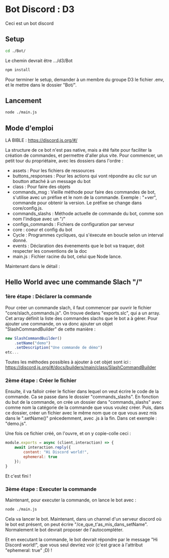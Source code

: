 # Bot Discord : D3

Ceci est un bot discord 

## Setup

```sh
cd ./Bot/
```
Le chemin devrait être .../d3/Bot

```sh
npm install
```

Pour terminer le setup, demander à un membre du groupe D3 le fichier .env, et le mettre dans le dossier "Bot/".

## Lancement

```sh
node ./main.js
```

## Mode d'emploi

LA BIBLE : https://discord.js.org/#/

La structure de ce bot n'est pas native, mais a été faite pour faciliter la création de commandes, et permettre d'aller plus vite. Pour commencer, un petit tour du propriétaire, avec les dossiers dans l'ordre : 

  - assets : Pour les fichiers de ressources
  - buttons_responses : Pour les actions qui vont répondre au clic sur un boutton attaché à un message du bot
  - class : Pour faire des objets
  - commands_msg : Vieille méthode pour faire des commandes de bot, s'utilise avec un préfixe et le nom de la commande. Exemple : "+ver", commande pour obtenir la version.
    Le préfixe se change dans core/config.js.
  - commands_slashs : Méthode actuelle de commande du bot, comme son nom l'indique avec un "/"
  - configs_commands : Fichiers de configuration par serveur
  - core : coeur et config du bot
  - Cycle : Programmes cycliques, qui s'éxecute en boucle selon un interval donné.
  - events : Déclaration des évenements que le bot va traquer, doit respecter les conventions de la doc
  - main.js : Fichier racine du bot, celui que Node lance. 


Maintenant dans le détail : 

## Hello World avec une commande Slach "/"

### 1ère étape : Déclarer la commande

Pour créer un commande slach, il faut commencer par ouvrir le fichier "core/slach_commands.js".
On trouve dedans "exports.slc", qui a un array. Cet array définit la liste des commandes slachs que le bot a à gérer. 
Pour ajouter une commande, on va donc ajouter un objet "SlashCommandBuilder" de cette manière : 

```js
new SlashCommandBuilder()
    .setName("demo")
    .setDescription("Une commande de démo")
etc...
```
Toutes les méthodes possibles à ajouter à cet objet sont ici : 
https://discord.js.org/#/docs/builders/main/class/SlashCommandBuilder

### 2ème étape : Créer le fichier

Ensuite, il va falloir créer le fichier dans lequel on veut écrire le code de la commande. Ca se passe dans le dossier "commands_slashs". En fonction du but de la commande, on crée un dossier dans "commands_slashs" avec comme nom la catégorie de la commande que vous voulez créer. Puis, dans ce dossier, créer un fichier avec le même nom que ce que vous avez mis dans le ".setName()" précedemment, avec .js à la fin. Dans cet exemple : "demo.js".

Une fois ce fichier créé, on l'ouvre, et on y copie-colle ceci : 

```js
module.exports = async (client,interaction) => {
    await interaction.reply({ 
        content: "Hi Discord world!", 
        ephemeral: true 
    });
}
```

Et c'est fini !

### 3ème étape : Executer la commande

Maintenant, pour executer la commande, on lance le bot avec : 
```sh
node ./main.js
```

Cela va lancer le bot. Maintenant, dans un channel d'un serveur discord où le bot est présent, on peut écrire "/ce_que_t'as_mis_dans_setName". Normalement le bot devrait proposer de l'autocompléter. 

Et en executant la commande, le bot devrait répondre par le message "Hi Discord world!", que vous seul devriez voir (c'est grace à l'attribut "ephemeral: true" ;D) !
